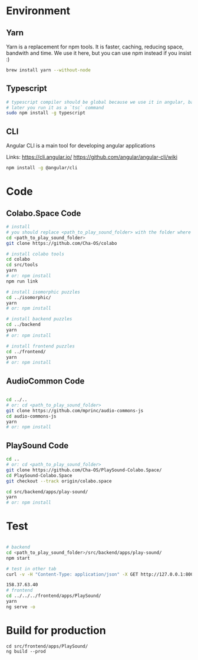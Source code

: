 # Environment

## Yarn

Yarn is a replacement for npm tools. It is faster, caching, reducing space, bandwith and time. We use it here, but you can use npm instead if you insist :)

```sh
brew install yarn --without-node
```

## Typescript

```sh
# typescript compiler should be global because we use it in angular, backend, etc
# later you run it as a `tsc` command
sudo npm install -g typescript
```

## CLI

Angular CLI is a main tool for developing angular applications

Links:
https://cli.angular.io/
https://github.com/angular/angular-cli/wiki

```sh
npm install -g @angular/cli
```

# Code

## Colabo.Space Code

```sh
# install
# you should replace <path_to_play_sound_folder> with the folder where you want to develop playsound
cd <path_to_play_sound_folder>
git clone https://github.com/Cha-OS/colabo

# install colabo tools
cd colabo
cd src/tools
yarn
# or: npm install
npm run link

# install isomorphic puzzles
cd ../isomorphic/
yarn
# or: npm install

# install backend puzzles
cd ../backend
yarn
# or: npm install

# install frontend puzzles
cd ../frontend/
yarn
# or: npm install
```

## AudioCommon Code

```sh

cd ../..
# or: cd <path_to_play_sound_folder>
git clone https://github.com/mprinc/audio-commons-js
cd audio-commons-js
yarn
# or: npm install
```

## PlaySound Code

```sh
cd ..
# or: cd <path_to_play_sound_folder>
git clone https://github.com/Cha-OS/PlaySound-Colabo.Space/
cd PlaySound-Colabo.Space
git checkout --track origin/colabo.space

cd src/backend/apps/play-sound/
yarn
# or: npm install
```

# Test

```sh

# backend
cd <path_to_play_sound_folder>/src/backend/apps/play-sound/
npm start

# test in other tab
curl -v -H "Content-Type: application/json" -X GET http://127.0.0.1:8005/search-sounds/bird

158.37.63.40
# frontend
cd ../../../frontend/apps/PlaySound/
yarn
ng serve -o
```

# Build for production

```
cd src/frontend/apps/PlaySound/
ng build --prod
```